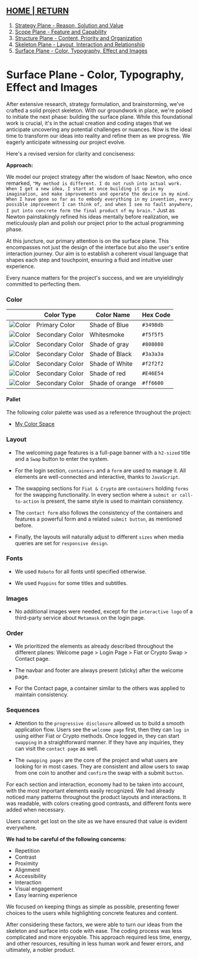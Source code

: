 ## [HOME | RETURN](https://github.com/plexoio/musa/blob/main/documentation/readme/user-centric/user-centric.md)

1. [Strategy Plane - Reason, Solution and Value](https://github.com/plexoio/musa/blob/main/documentation/readme/user-centric/strategy.md)
2. [Scope Plane - Feature and Capability](https://github.com/plexoio/musa/blob/main/documentation/readme/user-centric/scope.md)
3. [Structure Plane - Content, Priority and Organization](https://github.com/plexoio/musa/blob/main/documentation/readme/user-centric/structure.md)
4. [Skeleton Plane - Layout, Interaction and Relationship](https://github.com/plexoio/musa/blob/main/documentation/readme/user-centric/skeleton.md)
5. [Surface Plane - Color, Typography, Effect and Images](https://github.com/plexoio/musa/blob/main/documentation/readme/user-centric/surface.md)

# Surface Plane - Color, Typography, Effect and Images

After extensive research, strategy formulation, and brainstorming, we've crafted a solid project skeleton. With our groundwork in place, we're poised to initiate the next phase: building the surface plane. While this foundational work is crucial, it's in the actual creation and coding stages that we anticipate uncovering any potential challenges or nuances. Now is the ideal time to transform our ideas into reality and refine them as we progress. We eagerly anticipate witnessing our project evolve.

Here's a revised version for clarity and conciseness:

**Approach:**

We model our project strategy after the wisdom of Isaac Newton, who once remarked, `"My method is different. I do not rush into actual work. When I get a new idea, I start at once building it up in my imagination, and make improvements and operate the device in my mind. When I have gone so far as to embody everything in my invention, every possible improvement I can think of, and when I see no fault anywhere, I put into concrete form the final product of my brain."` Just as Newton painstakingly refined his ideas mentally before realization, we meticulously plan and polish our project prior to the actual programming phase.

At this juncture, our primary attention is on the surface plane. This encompasses not just the design of the interface but also the user's entire interaction journey. Our aim is to establish a coherent visual language that shapes each step and touchpoint, ensuring a fluid and intuitive user experience.

Every nuance matters for the project's success, and we are unyieldingly committed to perfecting them.

### Color

|                                                                  | Color Type      | Color Name      | Hex Code  |
| ---------------------------------------------------------------- | --------------- | --------------- | --------- |
| ![Color](https://via.placeholder.com/50x50/3498db/3498db?text=+) | Primary Color   | Shade of Blue   | `#3498db` |
| ![Color](https://via.placeholder.com/50x50/f5f5f5/f5f5f5?text=+) | Secondary Color | Whitesmoke      | `#f5f5f5` |
| ![Color](https://via.placeholder.com/50x50/808080/808080?text=+) | Secondary Color | Shade of gray   | `#808080` |
| ![Color](https://via.placeholder.com/50x50/3a3a3a/3a3a3a?text=+) | Secondary Color | Shade of Black  | `#3a3a3a` |
| ![Color](https://via.placeholder.com/50x50/f2f2f2/f2f2f2?text=+) | Secondary Color | Shade of White  | `#f2f2f2` |
| ![Color](https://via.placeholder.com/50x50/e46e54/e46e54?text=+) | Secondary Color | Shade of red    | `#E46E54` |
| ![Color](https://via.placeholder.com/50x50/ff6600/ff6600?text=+) | Secondary Color | Shade of orange | `#ff6600` |


#### Pallet

The following color palette was used as a reference throughout the project:

- [My Color Space](https://mycolor.space/?hex=%233498DB&sub=1)


### Layout

- The welcoming page features is a full-page banner with a `h2-sized` title and a `Swap` button to enter the system.

- For the login section, `containers` and a `form` are used to manage it. All elements are well-connected and interactive, thanks to `JavaScript`.

- The swapping sections for `Fiat & Crypto` are `containers` holding `forms` for the swapping functionality. In every section where a `submit or call-to-action` is present, the same style is used to maintain consistency.

- The `contact form` also follows the consistency of the containers and features a powerful form and a related `submit button`, as mentioned before.

- Finally, the layouts will naturally adjust to different `sizes` when media queries are set for `responsive design`.

### Fonts

- We used `Roboto` for all fonts until specified otherwise. 

- We used `Poppins` for some titles and subtitles.

### Images

- No additional images were needed, except for the `interactive logo` of a third-party service about `Metamask` on the login page.

### Order

- We prioritized the elements as already described throughout the different planes: Welcome page > Login Page > Fiat or Crypto Swap > Contact page.

- The navbar and footer are always present (sticky) after the welcome page.

- For the Contact page, a container similar to the others was applied to maintain consistency.

### Sequences

- Attention to the `progressive disclosure` allowed us to build a smooth application flow. Users see the `welcome page` first, then they can `log in` using either Fiat or Crypto methods. Once logged in, they can start `swapping` in a straightforward manner. If they have any inquiries, they can visit the `contact page` as well.

- The `swapping pages` are the core of the project and what users are looking for in most cases. They are consistent and allow users to swap from one coin to another and `confirm` the swap with a submit `button`.

For each section and interaction, economy had to be taken into account, with the most important elements easily recognized. We had already noticed many patterns throughout the product layouts and interactions. It was readable, with colors creating good contrasts, and different fonts were added when necessary.

Users cannot get lost on the site as we have ensured that value is evident everywhere.

**We had to be careful of the following concerns:**

- Repetition
- Contrast
- Proximity
- Alignment
- Accessibility
- Interaction
- Visual engagement
- Easy learning experience

We focused on keeping things as simple as possible, presenting fewer choices to the users while highlighting concrete features and content.

After considering these factors, we were able to turn our ideas from the skeleton and surface into code with ease. The coding process was less complicated and more enjoyable. This approach required less time, energy, and other resources, resulting in less human work and fewer errors, and ultimately, a nobler product.